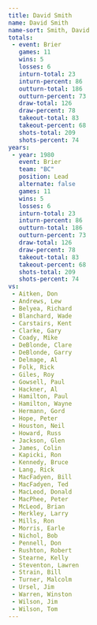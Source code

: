 ```yaml
---
title: David Smith
name: David Smith
name-sort: Smith, David
totals:
 - event: Brier
   games: 11
   wins: 5
   losses: 6
   inturn-total: 23
   inturn-percent: 86
   outturn-total: 186
   outturn-percent: 73
   draw-total: 126
   draw-percent: 78
   takeout-total: 83
   takeout-percent: 68
   shots-total: 209
   shots-percent: 74
years:
 - year: 1980
   event: Brier
   team: "BC"
   position: Lead
   alternate: false
   games: 11
   wins: 5
   losses: 6
   inturn-total: 23
   inturn-percent: 86
   outturn-total: 186
   outturn-percent: 73
   draw-total: 126
   draw-percent: 78
   takeout-total: 83
   takeout-percent: 68
   shots-total: 209
   shots-percent: 74
vs:
 - Aitken, Don
 - Andrews, Lew
 - Belyea, Richard
 - Blanchard, Wade
 - Carstairs, Kent
 - Clarke, Gary
 - Coady, Mike
 - DeBlonde, Clare
 - DeBlonde, Garry
 - Delmage, Al
 - Folk, Rick
 - Giles, Roy
 - Gowsell, Paul
 - Hackner, Al
 - Hamilton, Paul
 - Hamilton, Wayne
 - Hermann, Gord
 - Hope, Peter
 - Houston, Neil
 - Howard, Russ
 - Jackson, Glen
 - James, Colin
 - Kapicki, Ron
 - Kennedy, Bruce
 - Lang, Rick
 - MacFadyen, Bill
 - MacFadyen, Ted
 - MacLeod, Donald
 - MacPhee, Peter
 - McLeod, Brian
 - Merkley, Larry
 - Mills, Ron
 - Morris, Earle
 - Nichol, Bob
 - Pennell, Don
 - Rushton, Robert
 - Stearne, Kelly
 - Steventon, Lawren
 - Strain, Bill
 - Turner, Malcolm
 - Ursel, Jim
 - Warren, Winston
 - Wilson, Jim
 - Wilson, Tom
---
```

